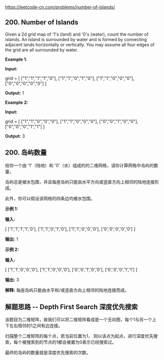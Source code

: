 https://leetcode-cn.com/problems/number-of-islands/

## 200. Number of Islands

Given a 2d grid map of '1's (land) and '0's (water), count the number of islands. An island is surrounded by water and is formed by connecting adjacent lands horizontally or vertically. You may assume all four edges of the grid are all surrounded by water.


**Example 1**:

**Input:** 

grid = [
  ["1","1","1","1","0"],
  ["1","1","0","1","0"],
  ["1","1","0","0","0"],
  ["0","0","0","0","0"]
]

**Output:** 1

**Example 2:**

**Input:** 

grid = [
  ["1","1","0","0","0"],
  ["1","1","0","0","0"],
  ["0","0","1","0","0"],
  ["0","0","0","1","1"]
]

**Output:** 3


## 200. 岛屿数量

给你一个由 '1'（陆地）和 '0'（水）组成的的二维网格，请你计算网格中岛屿的数量。

岛屿总是被水包围，并且每座岛屿只能由水平方向或竖直方向上相邻的陆地连接形成。

此外，你可以假设该网格的四条边均被水包围。
 

**示例 1:**

**输入:** 

[
    ['1','1','1','1','0'],
    ['1','1','0','1','0'],
    ['1','1','0','0','0'],
    ['0','0','0','0','0']
]


**输出:** 1

**示例 2:**

**输入:** 

[
    ['1','1','0','0','0'],
    ['1','1','0','0','0'],
    ['0','0','1','0','0'],
    ['0','0','0','1','1']
]


**输出:** 3

**解释:** 每座岛屿只能由水平和/或竖直方向上相邻的陆地连接而成。


## 解题思路 -- Depth First Search 深度优先搜索

该题目为二维矩阵，故我们可以将二维矩阵看成是一个无向图，每个1与另一个上下左右相邻的1之间有边连接。

扫描整个二维矩阵的每个点，若当前位置为1， 则以该点为起点，进行深度优先搜索，每个被搜索到的节点的1都会被置为0表示已经搜索过。

最终的岛屿的数量就是深度优先搜索的次数。
